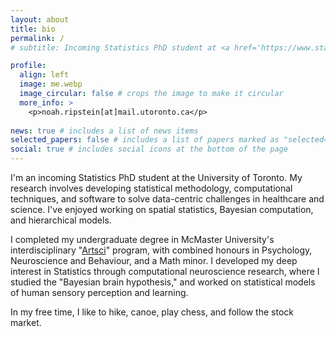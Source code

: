 ```yaml
---
layout: about
title: bio
permalink: /
# subtitle: Incoming Statistics PhD student at <a href='https://www.statistics.utoronto.ca/'> University of Toronto</a>

profile:
  align: left
  image: me.webp
  image_circular: false # crops the image to make it circular
  more_info: >
    <p>noah.ripstein[at]mail.utoronto.ca</p>
  
news: true # includes a list of news items
selected_papers: false # includes a list of papers marked as "selected={true}"
social: true # includes social icons at the bottom of the page
---
```



I'm an incoming Statistics PhD student at the University of Toronto. My research involves developing statistical methodology, computational techniques, and software to solve data-centric challenges in healthcare and science. I've enjoyed working on spatial statistics, Bayesian computation, and hierarchical models.

I completed my undergraduate degree in McMaster University's interdisciplinary "[Artsci](https://artsci.mcmaster.ca/)" program, with combined honours in Psychology, Neuroscience and Behaviour, and a Math minor. I developed my deep interest in Statistics through computational neuroscience research, where I studied the "Bayesian brain hypothesis," and worked on statistical models of human sensory perception and learning. 

In my free time, I like to hike, canoe, play chess, and follow the stock market.